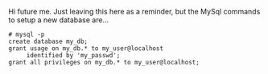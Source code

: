 Hi future me. Just leaving this here as a reminder, but the MySql commands to
setup a new database are...  

    # mysql -p  
    create database my_db;  
    grant usage on my_db.* to my_user@localhost   
         identified by 'my_passwd';  
    grant all privileges on my_db.* to my_user@localhost;

